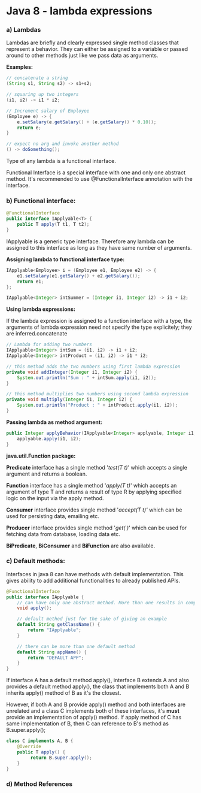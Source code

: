 # Java 8 - lambda expressions

### a) Lambdas

Lambdas are briefly and clearly expressed single method classes that represent a behavior.  They can either be assigned to a variable or passed around to other methods just like we pass data as arguments.

**Examples:**

```java
// concatenate a string
(String s1, String s2) -> s1+s2; 

// squaring up two integers
(i1, i2) -> i1 * i2;

// Increment salary of Employee 
(Employee e) -> {    
    e.setSalary(e.getSalary() + (e.getSalary() * 0.10));
    return e;
}

// expect no arg and invoke another method
() -> doSomething(); 
```

Type of any lambda is a functional interface.

Functional Interface is a special interface with one and only one abstract method. It's recommended to use @FunctionalInterface annotation with the interface.

### b) Functional interface:

```java
@FunctionalInterface
public interface IApplyable<T> {
    public T apply(T t1, T t2);
} 
```

IApplyable is a generic type interface. Therefore any lambda can be assigned to this interface as long as they have same number of arguments.

**Assigning lambda to functional interface type:**

```java
IApplyable<Employee> i = (Employee e1, Employee e2) -> {    
    e1.setSalary(e1.getSalary() + e2.getSalary());    
    return e1;
};

IApplyable<Integer> intSummer = (Integer i1, Integer i2) -> i1 + i2;  
```

**Using lambda expressions:**

If the lambda expression is assigned to a function interface with a type, the arguments of lambda expression need not specify the type explicitely; they are inferred.concatenate

```java
// Lambda for adding two numbers
IApplyable<Integer> intSum = (i1, i2) -> i1 + i2;
IApplyable<Integer> intProduct = (i1, i2) -> i1 * i2;

// this method adds the two numbers using first lambda expression
private void addInteger(Integer i1, Integer i2) {
    System.out.println("Sum : " + intSum.apply(i1, i2));
} 

// this method multiplies two numbers using second lambda expression
private void multiply(Integer i1, Integer i2) {
    System.out.println("Product : " + intProduct.apply(i1, i2));
} 
```

**Passing lambda as method argument:**

```java
public Integer applyBehavior(IApplyable<Integer> applyable, Integer i1, Integer i2) {
    applyable.apply(i1, i2);
} 
```

**java.util.Function package:**

**Predicate** interface has a single method '_test\(T t\)_' which accepts a single argument and returns a boolean.

**Function** interface has a single method '_apply\(T t\)_' which accepts an argument of type T and returns a result of type R by applying specified logic on the input via the apply method.

**Consumer** interface provides single method '_accept\(T t\)'_ which can be used for persisting data, emailing etc.

**Producer** interface provides single method '_get\( \)_' which can be used for fetching data from database, loading data etc.

**BiPredicate**, **BiConsumer** and **BiFunction** are also available.

### c) Default methods:

Interfaces in java 8 can have methods with default implementation. This gives ability to add additional functionalities to already published APIs.

```java
@FunctionalInterface
public interface IApplyable {
    // can have only one abstract method. More than one results in compilation error.
    void apply();

    // default method just for the sake of giving an example
    default String getClassName() {
        return "IApplyable";
    }

    // there can be more than one default method
    default String appName() {
        return "DEFAULT APP";
    }
}
```

If interface A has a default method apply\(\), interface B extends A and also provides a default method apply\(\), the class that implements both A and B inherits apply\(\) method of B as it's the closest.

However, if both A and B provide apply\(\) method and both interfaces are unrelated and a class C implements both of these interfaces, it's **must** provide an implementation of apply\(\) method. If apply method of C has same implementation of B, then C can reference to B's method as B.super.apply\(\);

```java
class C implements A, B {
    @Override
    public T apply() {
         return B.super.apply();
    }
} 
```

### d) Method References


